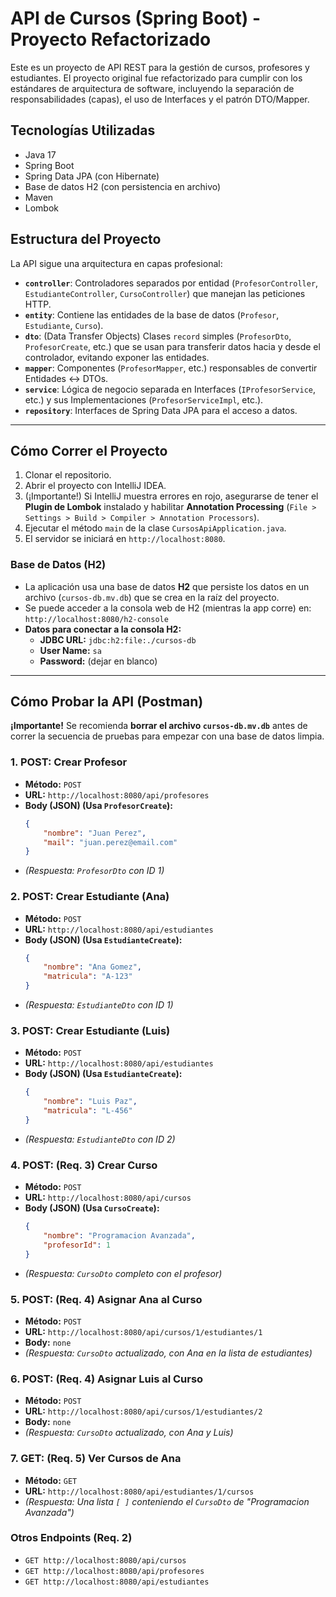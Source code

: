 # API de Cursos (Spring Boot) - Proyecto Refactorizado

Este es un proyecto de API REST para la gestión de cursos, profesores y estudiantes. El proyecto original fue refactorizado para cumplir con los estándares de arquitectura de software, incluyendo la separación de responsabilidades (capas), el uso de Interfaces y el patrón DTO/Mapper.

## Tecnologías Utilizadas
* Java 17
* Spring Boot
* Spring Data JPA (con Hibernate)
* Base de datos H2 (con persistencia en archivo)
* Maven
* Lombok

## Estructura del Proyecto

La API sigue una arquitectura en capas profesional:

* **`controller`**: Controladores separados por entidad (`ProfesorController`, `EstudianteController`, `CursoController`) que manejan las peticiones HTTP.
* **`entity`**: Contiene las entidades de la base de datos (`Profesor`, `Estudiante`, `Curso`).
* **`dto`**: (Data Transfer Objects) Clases `record` simples (`ProfesorDto`, `ProfesorCreate`, etc.) que se usan para transferir datos hacia y desde el controlador, evitando exponer las entidades.
* **`mapper`**: Componentes (`ProfesorMapper`, etc.) responsables de convertir Entidades $\leftrightarrow$ DTOs.
* **`service`**: Lógica de negocio separada en Interfaces (`IProfesorService`, etc.) y sus Implementaciones (`ProfesorServiceImpl`, etc.).
* **`repository`**: Interfaces de Spring Data JPA para el acceso a datos.

---

## Cómo Correr el Proyecto

1.  Clonar el repositorio.
2.  Abrir el proyecto con IntelliJ IDEA.
3.  (¡Importante!) Si IntelliJ muestra errores en rojo, asegurarse de tener el **Plugin de Lombok** instalado y habilitar **Annotation Processing** (`File > Settings > Build > Compiler > Annotation Processors`).
4.  Ejecutar el método `main` de la clase `CursosApiApplication.java`.
5.  El servidor se iniciará en `http://localhost:8080`.

### Base de Datos (H2)

* La aplicación usa una base de datos **H2** que persiste los datos en un archivo (`cursos-db.mv.db`) que se crea en la raíz del proyecto.
* Se puede acceder a la consola web de H2 (mientras la app corre) en:
  `http://localhost:8080/h2-console`
* **Datos para conectar a la consola H2:**
    * **JDBC URL:** `jdbc:h2:file:./cursos-db`
    * **User Name:** `sa`
    * **Password:** (dejar en blanco)

---

## Cómo Probar la API (Postman)

**¡Importante!** Se recomienda **borrar el archivo `cursos-db.mv.db`** antes de correr la secuencia de pruebas para empezar con una base de datos limpia.

### 1. POST: Crear Profesor
* **Método:** `POST`
* **URL:** `http://localhost:8080/api/profesores`
* **Body (JSON) (Usa `ProfesorCreate`):**
    ```json
    {
        "nombre": "Juan Perez",
        "mail": "juan.perez@email.com"
    }
    ```
* *(Respuesta: `ProfesorDto` con ID 1)*

### 2. POST: Crear Estudiante (Ana)
* **Método:** `POST`
* **URL:** `http://localhost:8080/api/estudiantes`
* **Body (JSON) (Usa `EstudianteCreate`):**
    ```json
    {
        "nombre": "Ana Gomez",
        "matricula": "A-123"
    }
    ```
* *(Respuesta: `EstudianteDto` con ID 1)*

### 3. POST: Crear Estudiante (Luis)
* **Método:** `POST`
* **URL:** `http://localhost:8080/api/estudiantes`
* **Body (JSON) (Usa `EstudianteCreate`):**
    ```json
    {
        "nombre": "Luis Paz",
        "matricula": "L-456"
    }
    ```
* *(Respuesta: `EstudianteDto` con ID 2)*

### 4. POST: (Req. 3) Crear Curso
* **Método:** `POST`
* **URL:** `http://localhost:8080/api/cursos`
* **Body (JSON) (Usa `CursoCreate`):**
    ```json
    {
        "nombre": "Programacion Avanzada",
        "profesorId": 1
    }
    ```
* *(Respuesta: `CursoDto` completo con el profesor)*

### 5. POST: (Req. 4) Asignar Ana al Curso
* **Método:** `POST`
* **URL:** `http://localhost:8080/api/cursos/1/estudiantes/1`
* **Body:** `none`
* *(Respuesta: `CursoDto` actualizado, con Ana en la lista de estudiantes)*

### 6. POST: (Req. 4) Asignar Luis al Curso
* **Método:** `POST`
* **URL:** `http://localhost:8080/api/cursos/1/estudiantes/2`
* **Body:** `none`
* *(Respuesta: `CursoDto` actualizado, con Ana y Luis)*

### 7. GET: (Req. 5) Ver Cursos de Ana
* **Método:** `GET`
* **URL:** `http://localhost:8080/api/estudiantes/1/cursos`
* *(Respuesta: Una lista `[ ]` conteniendo el `CursoDto` de "Programacion Avanzada")*

### Otros Endpoints (Req. 2)
* `GET http://localhost:8080/api/cursos`
* `GET http://localhost:8080/api/profesores`
* `GET http://localhost:8080/api/estudiantes`